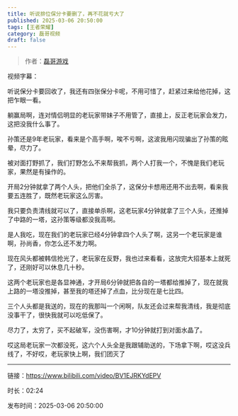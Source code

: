 ```yaml
---
title: 听说排位保分卡要删了，再不花就亏大了
published: 2025-03-06 20:50:00
tags: [王者荣耀]
category: 磊哥视频
draft: false
---
```



> 作者：[磊哥游戏](https://space.bilibili.com/268941858?spm_id_from=333.788.upinfo.head.click)

视频字幕：

听说保分卡要回收了，我还有四张保分卡呢，不用可惜了，赶紧过来给他花掉，这把乍眼一看。

躺赢局啊，连对情侣明显的老玩家带妹子不用管了，直接上，反正老玩家会发力，这把没我什么事了。

孙策还是9年老玩家，看来是个高手啊，唉不亏啊，这波我用闪现骗出了孙策的眩晕，尽力了。

被对面打野抓了，我们打野怎么不来帮我抓，两个人打我一个，不愧是我们老玩家，果然是有操作的。

开局2分钟就拿了两个人头，把他们全杀了，这保分卡想用还用不出去啊，看来我要五连胜了，既然老玩家这么厉害。

我只要负责清线就可以了，直接单杀啊，这老玩家4分钟就拿了三个人头，还推掉了中路的一塔，这孙策等级都没我高啊。

是人我吃，现在我们的老玩家已经4分钟拿四个人头了啊，这另一个老玩家是谁啊，孙尚香，你怎么还不发力啊。

现在风头都被韩信抢光了，老玩家在反野，我也过来看看，这放完大招基本上就死了，还刚好可以休息几十秒。

这两个老玩家也是各显神通，才开局6分钟就把各自的一塔都给推掉了，现在就我上路的一塔没推掉，甚至我的塔还掉了点血，比分现在是七比四。

三个人头都是我送的，现在的我那叫一个闲啊，队友还会过来帮我清线，我是彻底没事干了，很快我就可以吃低保了。

尽力了，太穷了，买不起破军，没伤害啊，才10分钟就打到对面水晶了。

哎这局老玩家一次都没死，这六个人头全是我跟辅助送的，下场拿下啊，哎这没兵线了，不好哎，老玩家快上啊，我们团灭了

---

链接：https://www.bilibili.com/video/BV1EJRKYdEPV

时长：02:24

发布时间：2025-03-06 20:50:00
